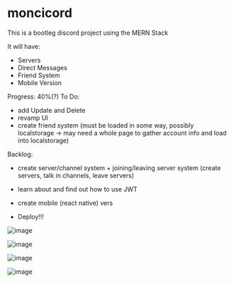 # moncicord

This is a bootleg discord project using the MERN Stack

It will have:
- Servers
- Direct Messages
- Friend System
- Mobile Version

Progress: 40%(?)
To Do:
- add Update and Delete
- revamp UI
- create friend system (must be loaded in some way, possibly localstorage -> may need a whole page to gather account info and load into localstorage)

Backlog:
- create server/channel system + joining/leaving server system (create servers, talk in channels, leave servers)
- learn about and find out how to use JWT
- create mobile (react native) vers

- Deploy!!!

![image](https://user-images.githubusercontent.com/44330082/203902339-c3385b60-e6ed-473c-9212-e6c007111f5c.png)

![image](https://user-images.githubusercontent.com/44330082/203902528-482afaca-99a4-4a2d-9612-59def0b2f775.png)

![image](https://user-images.githubusercontent.com/44330082/203902611-76209936-6555-4dcc-a545-4cdcf733c124.png)

![image](https://user-images.githubusercontent.com/44330082/203903420-56c3f739-4ae8-494e-9e5b-b1da9412a19c.png)

